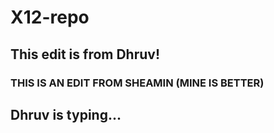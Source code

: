 # X12-repo
## This edit is from Dhruv!


### THIS IS AN EDIT FROM SHEAMIN (MINE IS BETTER)

## Dhruv is typing...
